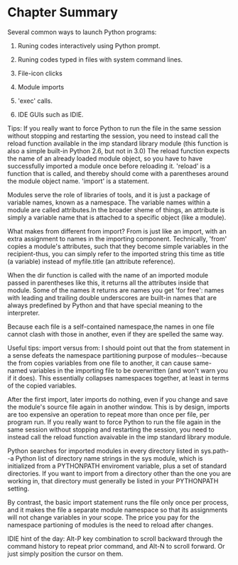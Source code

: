  # Chapter Summary
 Several common ways to launch Python programs:
 
 1. Runing codes interactively using Python prompt.
 
 2. Runing codes typed in files with system command lines.
 
 3. File-icon clicks
 
 4. Module imports
 
 5. 'exec' calls.
 
 6. IDE GUIs such as IDIE.
 
 Tips: If you really want to force Python to run the file in the same session without stopping and restarting the session, you need to instead call the reload function available in the imp standard library module (this function is also a simple built-in Python 2.6, but not in 3.0)
 The reload function expects the name of an already loaded module object, so you have to have successfully imported a module once before reloading it.
 'reload' is a function that is called, and thereby should come with a parentheses around the module object name. 'import' is a statement. 
 
Modules serve the role of libraries of tools, and it is just a package of variable names, known as a namespace. The variable names within a module are called attributes.In the broader sheme of things, an attribute is simply a variable name that is attached to a specific object (like a module).
 
What makes from different from import?
From is just like an import, with an extra assignment to names in the importing component. Technically, 'from' copies a module's attributes, such that they become simple variables in the recipient-thus, you can simply refer to the imported string this time as title (a variable) instead of myfile.title (an attribute reference).

When the dir function is called with the name of an imported module passed in parentheses like this, it returns all the attributes inside that module. Some of the names it returns are names you get 'for free': names with leading and trailing double underscores are built-in names that are always predefined by Python and that have special meaning to the interpreter.

Because each file is a self-contained namespace,the names in one file cannot clash with those in another, even if they are spelled the same way.
 
 Useful tips:
 import versus from: I should point out that the from statement in a sense defeats the namespace partitioning purpose of modules--because the from copies variables from one file to another, it can cause same-named variables in the importing file to be overwritten (and won't warn you if it does). This essentially collapses namespaces together, at least in terms of the copied variables.
 
 After the first import, later imports do nothing, even if you change and save the module's source file again in another window. This is by design, imports are too expensive an operation to repeat more than once per file, per program run. If you really want to force Python to run the file again in the same session without stopping and restarting the session, you need to instead call the reload function avaivable in the imp standard library module. 
 
 Python searches for imported modules in every directory listed in sys.path--a Python list of directory name strings in the sys module, which is initialized from a PYTHONPATH enviroment variable, plus a set of standard directories. If you want to import from a directory other than the one you are working in, that directory must generally be listed in your PYTHONPATH setting. 

By contrast, the basic import statement runs the file only once per process, and it makes the file a separate module namespace so that its assignments will not change variables in your scope. The price you pay for the namespace partioning of modules is the need to reload after changes.

IDIE hint of the day: Alt-P key combination to scroll backward through the command history to repeat prior command, and Alt-N to scroll forward. Or just simply position the cursor on them.

